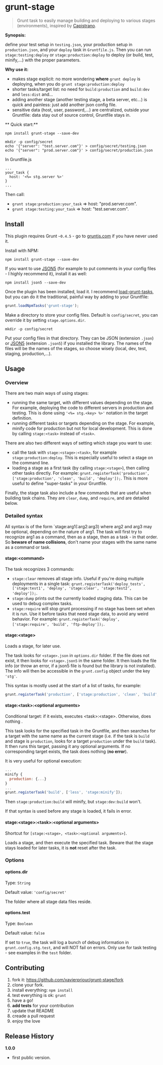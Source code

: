 # grunt-stage

> Grunt task to easily manage building and deploying to various stages (environments), inspired by [Capistrano](http://capistranorb.com/).

**Synopsis:**

define your test setup in `testing.json`, your production setup in `production.json`, and your `deploy` task in `Gruntfile.js`.
Then you can run `stage:testing:deploy` or `stage:production:deploy` to deploy (or build, test, minify,...) with the proper parameters.

**Why use it:**

- makes stage explicit: no more wondering **where** `grunt deploy` is deploying, when you do `grunt stage:production:deploy`
- shorter tasks/target list: no need for `build:production` and `build:dev` and `less:dist` and...
- adding another stage (another testing stage, a beta server, etc...) is quick and painless: just add another json config file.
- sensitive data (host, user, password,...) are centralized, outside your Gruntfile: data stay out of source control, Gruntfile stays in.

** Quick start:**

```shell
npm install grunt-stage --save-dev

mkdir -p config/secret
echo '{"server": "test.server.com"}' > config/secret/testing.json
echo '{"server": "prod.server.com"}' > config/secret/production.json
```

In Gruntfile.js
```
...
your_task {
  host: '<%= stg.server %>'
}
...
```

Then call:
- `grunt stage:production:your_task` => host: "prod.server.com".
- `grunt stage:testing:your_task` => host: "test.server.com".

## Install
This plugin requires Grunt `~0.4.5` - go to [gruntjs.com](http://gruntjs.com/getting-started) if you have never used it.

Install with NPM:
```shell
npm install grunt-stage --save-dev
```

If you want to use [JSON5](http://json5.org/) (for example to put comments in your config files - I highly recommend it), install it as well:
```shell
npm install json5 --save-dev
```

Once the plugin has been installed, load it.
I recommend [load-grunt-tasks](https://www.npmjs.org/package/load-grunt-tasks),
but you can do it the traditional, painful way by adding to your Gruntfile:
```js
grunt.loadNpmTasks('grunt-stage');
```

Make a directory to store your config files.
Default is `config/secret`, you can override it by setting `stage.options.dir`.
```shell
mkdir -p config/secret
```

Put your config files in that directory.
They can be JSON (extension `.json`) or [JSON5](http://json5.org/) (extension `.json5`) if you installed the library.
The names of the files will be the names of the stages, so choose wisely
(local, dev, test, staging, production,...).

## Usage

### Overview

There are two main ways of using stages:
- running the same target, with different values depending on the stage.
For example, deploying the code to different servers in production and testing.
This is done using `'<%= stg.<key> %>'` notation in the target definition.
- running different tasks or targets depending on the stage. For example,
minify code for production but not for local development.
This is done by calling `stage:<task>` instead of `<task>`.

There are also two different ways of setting which stage you want to use:
- call the task with `stage:<stage>:<task>`, for example `stage:production:deploy`.
This is especially useful to select a stage on the command line.
- loading a stage as a first task (by calling `stage:<stage>`), then calling other tasks directly.
For example:
`grunt.registerTask('production', ['stage:production', 'clean', 'build', 'deploy']);`.
This is more useful to define "super-tasks" in your Gruntfile.

Finally, the stage task also include a few commands that are useful when building task chains.
They are `clear`, `dump`, and `require`, and are detailed below.

### Detailed syntax

All syntax is of the form `stage:arg1(:arg2:arg3) where arg2 and arg3 may be optional,
depending on the nature of arg1.
The task will first try to recognize arg1 as a command, then as a stage, then as a task - in that order.
So **beware of name collisions**, don't name your stages with the same name as a command or task.

#### stage:\<command\>
The task recognizes 3 commands:
- `stage:clear` removes all stage info. Useful if you're doing multiple deployments in a single task:
`grunt.registerTask('deploy_tests', ['stage:test1', 'deploy', 'stage:clear', 'stage:test2', 'deploy']);`.
- `stage:dump` prints out the currently loaded staging data. This can be used to debug complex tasks.
- `stage:require` will stop grunt processing if no stage has been set when it is run.
Use it before tasks that need stage data, to avoid any weird behavior.
For example: `grunt.registerTask('deploy', ['stage:require', 'build', 'ftp-deploy']);`.

#### stage:\<stage\>
Loads a stage, for later use.

The task looks for `<stage>.json` in `options.dir` folder.
If the file does not exist, it then looks for `<stage>.json5` in the same folder.
It then loads the file info (or throw an error, if a json5 file is found but the library is not installed).
The info will then be accessible in the `grunt.config` object under the key `'stg'`.

This syntax is mostly used at the start of a list of tasks, for example:
```js
grunt.registerTask('production', ['stage:production', 'clean', 'build', 'deploy']);
```

#### stage:\<task\>:\<optional arguments\>
Conditional target: if it exists, executes \<task\>:\<stage\>. Otherwise, does nothing .

This task looks for the specified task in the Gruntfile,
and then searches for a target with the same name as the current stage
(i.e. if the task is `build` and stage is `production`, looks for a target `production` under the `build` task).
It then runs this target, passing it any optional arguments.
If no corresponding target exists, the task does nothing (**no error**).

It is very useful for optional execution:
```js
...
minify {
  production: {...}
}
...
grunt.registerTask('build', ['less', 'stage:minify']);
```
Then `stage:production:build` will minify, but `stage:dev:build` won't.

If that syntax is used before any stage is loaded, it fails in error.

#### stage:\<stage\>:\<task\>:\<optional arguments\>
Shortcut for `[stage:<stage>, <task>:<optional arguments>]`.

Loads a stage, and then execute the specified task.
Beware that the stage stays loaded for later tasks,
it is **not** reset after the task.

### Options

#### options.dir
Type: `String`

Default value: `'config/secret'`

The folder where all stage data files reside.

#### options.test
Type: `Boolean`

Default value: `false`

If set to `true`, the task will log a bunch of debug information in `grunt.config.stg.test`,
and will NOT fail on errors.
Only use for task testing - see examples in the `test` folder.

## Contributing
1. fork it: https://github.com/xavierpriour/grunt-stage/fork
2. clone your fork.
3. install everything: `npm install`
4. test everything is ok: `grunt`
5. have a go!
6. **add tests** for your contribution
7. update that README
8. creade a pull request
9. enjoy the love

## Release History
__1.0.0__

  * first public version.

